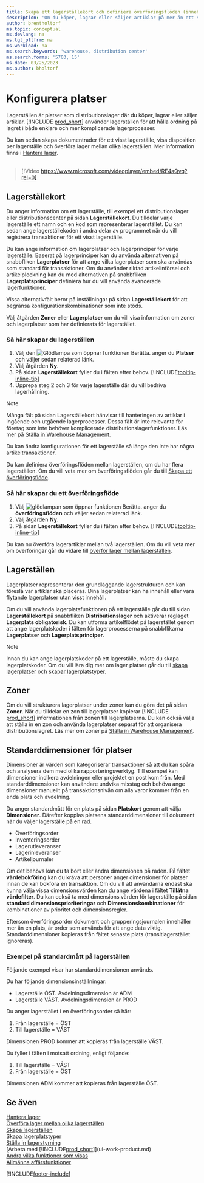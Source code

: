 ```yaml
---
title: Skapa ett lagerställekort och definiera överföringsflöden (innehåller video)
description: 'Om du köper, lagrar eller säljer artiklar på mer än ett ställe kan du ställa in varje plats som lagerställe.'
author: brentholtorf
ms.topic: conceptual
ms.devlang: na
ms.tgt_pltfrm: na
ms.workload: na
ms.search.keywords: 'warehouse, distribution center'
ms.search.forms: '5703, 15'
ms.date: 03/25/2023
ms.author: bholtorf
---
```

# <a name="set-up-locations"></a>Konfigurera platser

Lagerställen är platser som distributionslager där du köper, lagrar eller säljer artiklar. [!INCLUDE [prod_short](includes/prod_short.md)] använder lagerställen för att hålla ordning på lagret i både enklare och mer komplicerade lagerprocesser.

Du kan sedan skapa dokumentrader för ett visst lagerställe, visa disposition per lagerställe och överföra lager mellan olika lagerställen. Mer information finns i [Hantera lager](inventory-manage-inventory.md).
<br><br>  
  
> [!Video https://www.microsoft.com/videoplayer/embed/RE4aQvq?rel=0]

## <a name="location-cards"></a>Lagerställekort

Du anger information om ett lagerställe, till exempel ett distributionslager eller distributionscenter på sidan **Lagerställekort**. Du tilldelar varje lagerställe ett namn och en kod som representerar lagerstället. Du kan sedan ange lagerställekoden i andra delar av programmet när du vill registrera transaktioner för ett visst lagerställe.  

Du kan ange information om lagerplatser och lagerprinciper för varje lagerställe. Baserat på lagerprinciper kan du använda alternativen på snabbfliken **Lagerplatser** för att ange vilka lagerplatser som ska användas som standard för transaktioner. Om du använder riktad artikelinförsel och artikelplockning kan du med alternativen på snabbfliken **Lagerplatsprinciper** definiera hur du vill använda avancerade lagerfunktioner.  

Vissa alternativfält beror på inställningar på sidan **Lagerställekort** för att begränsa konfigurationskombinationer som inte stöds.  

Välj åtgärden **Zoner** eller **Lagerplatser** om du vill visa information om zoner och lagerplatser som har definierats för lagerstället.

### <a name="to-set-up-a-location"></a>Så här skapar du lagerställen

1. Välj den ![Glödlampa som öppnar funktionen Berätta.](media/ui-search/search_small.png "Berätta vad du vill göra") anger du **Platser** och väljer sedan relaterad länk.
2. Välj åtgärden **Ny**.
3. På sidan **Lagerställekort** fyller du i fälten efter behov. [!INCLUDE[tooltip-inline-tip](includes/tooltip-inline-tip_md.md)]
4. Upprepa steg 2 och 3 för varje lagerställe där du vill bedriva lagerhållning.

> [!NOTE]  
> Många fält på sidan Lagerställekort hänvisar till hanteringen av artiklar i ingående och utgående lagerprocesser. Dessa fält är inte relevanta för företag som inte behöver komplicerade distributionslagerfunktioner. Läs mer på [Ställa in Warehouse Management](warehouse-setup-warehouse.md).

Du kan ändra konfigurationen för ett lagerställe så länge den inte har några artikeltransaktioner.  

Du kan definiera överföringsflöden mellan lagerställen, om du har flera lagerställen. Om du vill veta mer om överföringsflöden går du till [Skapa ett överföringsflöde](inventory-how-setup-locations.md#to-create-a-transfer-route).

### <a name="to-create-a-transfer-route"></a>Så här skapar du ett överföringsflöde

1. Välj ![glödlampan som öppnar funktionen Berätta.](media/ui-search/search_small.png "Berätta vad du vill göra") anger du **överföringsflöden** och väljer sedan relaterad länk.
2. Välj åtgärden **Ny**.
4. På sidan **Lagerställekort** fyller du i fälten efter behov. [!INCLUDE[tooltip-inline-tip](includes/tooltip-inline-tip_md.md)]

Du kan nu överföra lagerartiklar mellan två lagerställen. Om du vill veta mer om överföringar går du vidare till [överför lager mellan lagerställen](inventory-how-transfer-between-locations.md).

## <a name="bins"></a>Lagerställen

Lagerplatser representerar den grundläggande lagerstrukturen och kan föreslå var artiklar ska placeras. Dina lagerplatser kan ha innehåll eller vara flytande lagerplatser utan visst innehåll.

Om du vill använda lagerplatsfunktionen på ett lagerställe går du till sidan **Lagerställekort** på snabbfliken **Distributionslager** och aktiverar reglaget **Lagerplats obligatorisk**. Du kan utforma artikelflödet på lagerstället genom att ange lagerplatskoder i fälten för lagerprocesserna på snabbflikarna **Lagerplatser** och **Lagerplatsprinciper**.

> [!NOTE]
> Innan du kan ange lagerplatskoder på ett lagerställe, måste du skapa lagerplatskoder. Om du vill lära dig mer om lager platser går du till [skapa lagerplatser](warehouse-how-to-create-individual-bins.md) och [skapar lagerplatstyper](warehouse-how-to-set-up-bin-types.md).  

## <a name="zones"></a>Zoner

Om du vill strukturera lagerplatser under zoner kan du göra det på sidan **Zoner**. När du tilldelar en zon till lagerplatser kopierar [!INCLUDE [prod_short](includes/prod_short.md)] informationen från zonen till lagerplatserna. Du kan också välja att ställa in en zon och använda lagerplatser separat för att organisera distributionslagret. Läs mer om zoner på [Ställa in Warehouse Management](warehouse-setup-warehouse.md).  

## <a name="default-dimensions-for-locations"></a>Standarddimensioner för platser

Dimensioner är värden som kategoriserar transaktioner så att du kan spåra och analysera dem med olika rapporteringsverktyg. Till exempel kan dimensioner indikera avdelningen eller projektet en post kom från. Med standarddimensioner kan användare undvika misstag och behöva ange dimensioner manuellt på transaktionsnivån om alla varor kommer från en enda plats och avdelning.

Du anger standardmått för en plats på sidan **Platskort** genom att välja **Dimensioner**. Därefter kopplas platsens standarddimensioner till dokument när du väljer lagerställe på en rad.

* Överföringsorder
* Inventeringsorder
* Lagerutleveranser
* Lagerinleveranser
* Artikeljournaler

Om det behövs kan du ta bort eller ändra dimensionen på raden. På fältet **värdebokföring** kan du kräva att personer anger dimensioner för platser innan de kan bokföra en transaktion. Om du vill att användarna endast ska kunna välja vissa dimensionsvärden kan du ange värdena i fältet **Tillåtna värdefilter**. Du kan också ta med dimensions värden för lagerställe på sidan **standard dimensionsprioriteringar** och **Dimensionskombinationer** för kombinationer av prioritet och dimensionsregler.

Eftersom överföringsorder dokument och grupperingsjournalen innehåller mer än en plats, är order som används för att ange data viktig. Standarddimensioner kopieras från fältet senaste plats (transitlagerstället ignoreras).

### <a name="example-of-default-dimensions-on-locations"></a>Exempel på standardmått på lagerställen

Följande exempel visar hur standarddimensionen används.

Du har följande dimensionsinställningar:

* Lagerställe ÖST. Avdelningsdimension är ADM
* Lagerställe VÄST. Avdelningsdimension är PROD

Du anger lagerstället i en överföringsorder så här:

1. Från lagerställe = ÖST
2. Till lagerställe = VÄST

Dimensionen PROD kommer att kopieras från lagerställe VÄST.

Du fyller i fälten i motsatt ordning, enligt följande:

1. Till lagerställe = VÄST
2. Från lagerställe = ÖST

Dimensionen ADM kommer att kopieras från lagerställe ÖST.

## <a name="see-also"></a>Se även

[Hantera lager](inventory-manage-inventory.md)  
[Överföra lager mellan olika lagerställen](inventory-how-transfer-between-locations.md)  
[Skapa lagerställen](warehouse-how-to-create-individual-bins.md)  
[Skapa lagerplatstyper](warehouse-how-to-set-up-bin-types.md)  
[Ställa in lagerstyrning](warehouse-setup-warehouse.md)  
[Arbeta med [!INCLUDE[prod_short](includes/prod_short.md)]](ui-work-product.md)  
[Ändra vilka funktioner som visas](ui-experiences.md)  
[Allmänna affärsfunktioner](ui-across-business-areas.md)  

[!INCLUDE[footer-include](includes/footer-banner.md)]

